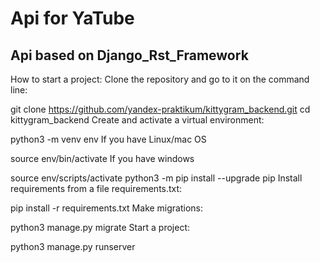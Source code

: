 # Api for YaTube
## Api based on Django_Rst_Framework


How to start a project:
Clone the repository and go to it on the command line:

git clone https://github.com/yandex-praktikum/kittygram_backend.git
cd kittygram_backend
Create and activate a virtual environment:

python3 -m venv env
If you have Linux/mac OS

source env/bin/activate
If you have windows

source env/scripts/activate
python3 -m pip install --upgrade pip
Install requirements from a file requirements.txt:

pip install -r requirements.txt
Make migrations:

python3 manage.py migrate
Start a project:

python3 manage.py runserver